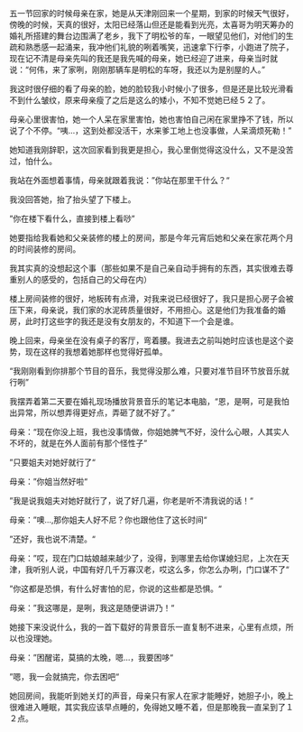 五一节回家的时候母亲在家，她是从天津刚回来一个星期，到家的时候天气很好，傍晚的时候，天真的很好，太阳已经落山但还是能看到光亮，太喜哥为明天筹办的婚礼所搭建的舞台边围满了老乡，我下了明松爷的车，一眼望见他们，对他们的生疏和熟悉感一起涌来，我冲他们礼貌的咧着嘴笑，迅速拿下行李，小跑进了院子，现在记不清是母亲先叫的我还是我先喊的母亲，她已经迎了进来，母亲当时就说：“何伟，来了家咧，刚刚那辆车是明松的车呀，我还以为是别屋的人。”

我这时很仔细的看了母亲的脸，她的脸较我小时候小了很多，但是还是比较光滑看不到什么皱纹，原来母亲瘦了之后是这么的矮小，不知不觉她已经５２了。

母亲心里很害怕，她一个人呆在家里害怕，她也害怕自己闲在家里挣不了钱，所以说了个不停。“咦...，这到处都没活干，水来爹工地上也没事做，人呆滴烦死勒！”

她知道我刚辞职，这次回家看到我更是担心，我心里倒觉得这没什么，又不是没苦过，怕什么。

我站在外面想着事情，母亲就跟着我说：”你站在那里干什么？“

我没回答她，抬了抬头望了下楼上。

”你在楼下看什么，直接到楼上看唦”

她要指给我看她和父亲装修的楼上的房间，那是今年元宵后她和父亲在家花两个月的时间装修的房间。

我其实真的没想起这个事（那些如果不是自己亲自动手拥有的东西，其实很难去尊重别人的感受的，包括自己的父母在内）

楼上房间装修的很好，地板砖有点滑，对我来说已经很好了，我只是担心房子会被压下来，母亲说，我们家的水泥砖质量很好，不用担心。这是他们为我准备的婚房，此时打这些字的我还是没有女朋友的，不知道下一个会是谁。

晚上回来，母亲坐在没有桌子的客厅，弯着腰。我进去之前叫她时应该也是这个姿势，现在这样的我想着她那样也觉得好孤单。

“我刚刚看到你排那个节目的音乐，我觉得没那么难，只要对准节目环节放音乐就行咧”

我摆弄着第二天要在婚礼现场播放背景音乐的笔记本电脑，“恩，是啊，可是我怕出异常，所以想弄得更好点，弄砸了就不好了。”

母亲：“现在你没上班，我也没事情做，你姐她脾气不好，没什么心眼，人其实人不坏的，就是在外人面前有那个怪性子”

”只要姐夫对她好就行了“

母亲：”你姐当然好啦“

”我是说我姐夫对她好就行了，说了好几遍，你老是听不清我说的话！“

母亲：”噢...,那你姐夫人好不尼？你也跟他住了这长时间“

”还好，我也说不清楚。“

母亲：”哎，现在门口姑娘越来越少了，没得，到哪里去给你谋媳妇尼，上次在天津，我听别人说，中国有好几千万寡汉老，哎这么多，你怎么办咧，门口谋不了“

”你这都是恐惧，有什么好害怕的尼，你说的这些都是恐惧。“

母亲：”我这哪是，是咧，我这是随便讲讲乃！“

她接下来没说什么，我的一首下载好的背景音乐一直复制不进来，心里有点烦，所以也没理她。

母亲：”困醒诺，莫搞的太晚，嗯...，我要困哆“

”嗯，我一会就搞完，你去困吧“

她回房间，我能听到她关灯的声音，母亲只有家人在家才能睡好，她胆子小，晚上很难进入睡眠，其实我应该早点睡的，免得她又睡不着，但是那晚我一直呆到了１２点。


